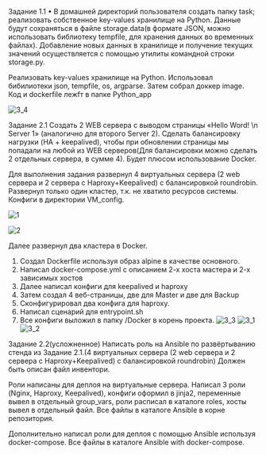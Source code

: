 Задание 1.1
•	В домашней директорий пользователя создать папку task; реализовать собственное key-values хранилище на Python. Данные будут сохраняться в файле storage.data(в формате JSON, можно использовать библиотеку tempfile, для хранения данных во временных файлах). Добавление новых данных в хранилище и получение текущих значений осуществляется с помощью утилиты командной строки storage.py.

Реализовать  key-values хранилище на Python. Использовал бибилиотеки json, tempfile, os, argparse. Затем собрал доккер image. Код и dockerfile лежfт в папке Python_app

![3_4](https://user-images.githubusercontent.com/86364025/219604390-2703f02f-6e8e-453a-b4d1-7bf83a60be9e.png)



Задание 2.1
Создать 2 WEB сервера с выводом страницы «Hello Word! \n Server 1» (аналогично для второго Server 2). Сделать балансировку нагрузки (HA + keepalived), чтобы при обновлении страницы мы попадали на любой из WEB серверов(Для балансировки можно сделать 2 отдельных сервера, в сумме 4).
Будет плюсом использование Docker.

Для выполнения задания развернул 4 виртуальных сервера (2 web сервера и 2 сервера с Haproxy+Keepalived) с балансировкой roundrobin. Развернул только один кластер, т.к. не хватило ресурсов системы. Конфиги в директории VM_config.

 
 ![1](https://user-images.githubusercontent.com/86364025/219378914-4361eb57-07b1-4efe-bb9b-67a61875ed1a.png)

![2](https://user-images.githubusercontent.com/86364025/219379066-b604324f-ac94-4eb8-846c-67a065fa6436.png)


Далее развернул два кластера в Docker. 

1. Создал Dockerfile используя образ alpine в качестве основного.
2. Написал docker-compose.yml с описанием  2-х хоста мастера и 2-х зависимых хостов
3. Далее написал конфиги для keepalived и haproxy
4. Затем создал 4 веб-страницы, две для Master и две для Backup
5. Сконфигурировал два конфига для haproxy.
6. Написал сценарий для entrypoint.sh
7. Все конфиги выложил в папку /Docker в корень проекта.
![3_3](https://user-images.githubusercontent.com/86364025/219385200-b3554420-69e3-43a2-ac0c-a00280a6604c.png)
![3_1](https://user-images.githubusercontent.com/86364025/219379133-5953db7e-d7fb-466e-bb21-b981a4ceb44e.png)
![3_2](https://user-images.githubusercontent.com/86364025/219379156-143ed0ec-b544-48a1-bf40-265cbd6475d8.png)

Задание 2.2(усложненное)
Написать роль на Ansible по развёртыванию стенда из Задание 2.1.(4 виртуальных сервера (2 web сервера и 2 сервера с Haproxy+Keepalived) с балансировкой roundrobin) Должен быть описан файл инвентори.

Роли написаны для деплоя на виртуальные сервера.
Написал 3 роли (Nginx, Haproxy, Keepalived), конфиги оформил в jinja2, переменные вывел в отдельный group_vars, роли расписал в каталоге roles, хосты вывел в отдельный файл. Все файлы в каталоге Ansible в корне репозитория.

Дополнительно написал роли для деплоя с помощью Ansible используя docker-compose. Все файлы в каталоге Ansible with docker-compose.
